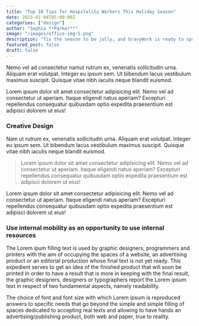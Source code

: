 ```yaml
---
title: "Top 10 Tips for Hospitality Workers This Holiday Season"
date: 2023-01-04T05:00:00Z
categories: ["design"]
author: "Sophia **Parker**"
image: "/images/office-img-5.png"
description: "Tis the season to be jolly, and GravyWork is ready to spread the holiday cheer with an exciting lineup of events that promise festive "
featured_post: false
draft: false
---
```


Nemo vel ad consectetur namut rutrum ex, venenatis sollicitudin urna. Aliquam erat volutpat. Integer eu ipsum sem. Ut bibendum lacus vestibulum maximus suscipit. Quisque vitae nibh iaculis neque blandit euismod.

Lorem ipsum dolor sit amet consectetur adipisicing elit. Nemo vel ad consectetur ut aperiam. Itaque eligendi natus aperiam? Excepturi repellendus consequatur quibusdam optio expedita praesentium est adipisci dolorem ut eius!

### Creative Design

Nam ut rutrum ex, venenatis sollicitudin urna. Aliquam erat volutpat. Integer eu ipsum sem. Ut bibendum lacus vestibulum maximus suscipit. Quisque vitae nibh iaculis neque blandit euismod.

> Lorem ipsum dolor sit amet consectetur adipisicing elit. Nemo vel ad consectetur ut aperiam. Itaque eligendi natus aperiam? Excepturi repellendus consequatur quibusdam optio expedita praesentium est adipisci dolorem ut eius!

Lorem ipsum dolor sit amet consectetur adipisicing elit. Nemo vel ad consectetur ut aperiam. Itaque eligendi natus aperiam? Excepturi repellendus consequatur quibusdam optio expedita praesentium est adipisci dolorem ut eius!

### Use internal mobility as an opportunity to use internal resources

The Lorem ipum filling text is used by graphic designers, programmers and printers with the aim of occupying the spaces of a website, an advertising product or an editorial production whose final text is not yet ready. This expedient serves to get an idea of the finished product that will soon be printed
In order to have a result that is more in keeping with the final result, the graphic designers, designers or typographers report the Lorem ipsum text in respect of two fundamental aspects, namely readability.

The choice of font and font size with which Lorem ipsum is reproduced answers to specific needs that go beyond the simple and simple filling of spaces dedicated to accepting real texts and allowing to have hands an advertising/publishing product, both web and paper, true to reality.
